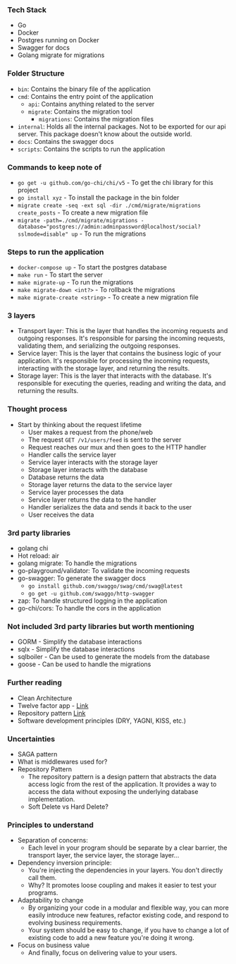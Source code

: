### Tech Stack
- Go
- Docker
- Postgres running on Docker
- Swagger for docs
- Golang migrate for migrations

### Folder Structure
- `bin`: Contains the binary file of the application
- `cmd`: Contains the entry point of the application
  - `api`: Contains anything related to the server
  - `migrate`: Contains the migration tool
    - `migrations`: Contains the migration files
- `internal`: Holds all the internal packages. Not to be exported for our api server. This package doesn't know about the outside world.
- `docs`: Contains the swagger docs
- `scripts`: Contains the scripts to run the application

### Commands to keep note of
- `go get -u github.com/go-chi/chi/v5` - To get the chi library for this project
- `go install xyz` - To install the package in the bin folder
- `migrate create -seq -ext sql -dir ./cmd/migrate/migrations create_posts` - To create a new migration file
- `migrate -path=./cmd/migrate/migrations -database="postgres://admin:adminpassword@localhost/social?sslmode=disable" up` - To run the migrations

### Steps to run the application
- `docker-compose up` - To start the postgres database
- `make run` - To start the server
- `make migrate-up` - To run the migrations
- `make migrate-down <int?>` - To rollback the migrations
- `make migrate-create <string>` - To create a new migration file

### 3 layers
- Transport layer: This is the layer that handles the incoming requests and outgoing responses. It's responsible for parsing the incoming requests, validating them, and serializing the outgoing responses.
- Service layer: This is the layer that contains the business logic of your application. It's responsible for processing the incoming requests, interacting with the storage layer, and returning the results.
- Storage layer: This is the layer that interacts with the database. It's responsible for executing the queries, reading and writing the data, and returning the results.

### Thought process
- Start by thinking about the request lifetime
  - User makes a request from the phone/web
  - The request ```GET /v1/users/feed``` is sent to the server
  - Request reaches our mux and then goes to the HTTP handler
  - Handler calls the service layer
  - Service layer interacts with the storage layer
  - Storage layer interacts with the database
  - Database returns the data
  - Storage layer returns the data to the service layer
  - Service layer processes the data
  - Service layer returns the data to the handler
  - Handler serializes the data and sends it back to the user
  - User receives the data

### 3rd party libraries
- golang chi
- Hot reload: air
- golang migrate: To handle the migrations
- go-playground/validator: To validate the incoming requests
- go-swagger: To generate the swagger docs
  - `go install github.com/swaggo/swag/cmd/swag@latest`
  - `go get -u github.com/swaggo/http-swagger`
- zap: To handle structured logging in the application
- go-chi/cors: To handle the cors in the application

### Not included 3rd party libraries but worth mentioning
- GORM - Simplify the database interactions
- sqlx - Simplify the database interactions
- sqlboiler - Can be used to generate the models from the database
- goose - Can be used to handle the migrations

### Further reading
- Clean Architecture
- Twelve factor app - [Link](https://12factor.net)
- Repository pattern [Link](https://www.toptal.com/go/go-repository-tutorial)
- Software development principles (DRY, YAGNI, KISS, etc.)

### Uncertainties
- SAGA pattern
- What is middlewares used for?
- Repository Pattern
  - The repository pattern is a design pattern that abstracts the data access logic from the rest of the application. It provides a way to access the data without exposing the underlying database implementation.
  - Soft Delete vs Hard Delete?

### Principles to understand
- Separation of concerns:
  - Each level in your program should be separate by a clear barrier, the transport layer, the service layer, the storage layer...
- Dependency inversion principle:
  - You're injecting the dependencies in your layers. You don't directly call them.
  - Why? It promotes loose coupling and makes it easier to test your programs.
- Adaptability to change
  - By organizing your code in a modular and flexible way, you can more easily introduce new features, refactor existing code, and respond to evolving business requirements.
  - Your system should be easy to change, if you have to change a lot of existing code to add a new feature you're doing it wrong.
- Focus on business value
  - And finally, focus on delivering value to your users.